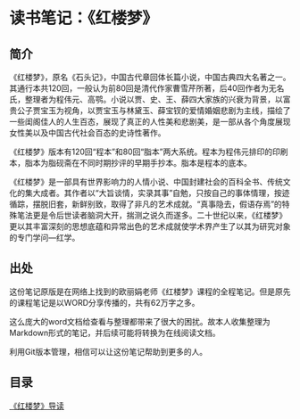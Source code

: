# 读书笔记：《红楼梦》
## 简介

《红楼梦》，原名《石头记》，中国古代章回体长篇小说，中国古典四大名著之一。其通行本共120回，一般认为前80回是清代作家曹雪芹所著，后40回作者为无名氏，整理者为程伟元、高鹗。小说以贾、史、王、薛四大家族的兴衰为背景，以富贵公子贾宝玉为视角，以贾宝玉与林黛玉、薛宝钗的爱情婚姻悲剧为主线，描绘了一些闺阁佳人的人生百态，展现了真正的人性美和悲剧美，是一部从各个角度展现女性美以及中国古代社会百态的史诗性著作。

《红楼梦》版本有120回“程本”和80回“脂本”两大系统。程本为程伟元排印的印刷本，脂本为脂砚斋在不同时期抄评的早期手抄本。脂本是程本的底本。

《红楼梦》是一部具有世界影响力的人情小说、中国封建社会的百科全书、传统文化的集大成者。其作者以“大旨谈情，实录其事”自勉，只按自己的事体情理，按迹循踪，摆脱旧套，新鲜别致，取得了非凡的艺术成就。“真事隐去，假语存焉”的特殊笔法更是令后世读者脑洞大开，揣测之说久而遂多。二十世纪以来，《红楼梦》更以其丰富深刻的思想底蕴和异常出色的艺术成就使学术界产生了以其为研究对象的专门学问—红学。

## 出处

这份笔记原版是在网络上找到的欧丽娟老师《红楼梦》课程的全程笔记。但是原先的课程笔记是以WORD分享传播的，共有62万字之多。

这么庞大的word文档给查看与整理都带来了很大的困扰。故本人收集整理为Markdown形式的笔记，并后续可能将转换为在线阅读文档。

利用Git版本管理，相信可以让这份笔记帮助到更多的人。

## 目录

[《红楼梦》导读](./docs/《红楼梦》导读.md)
